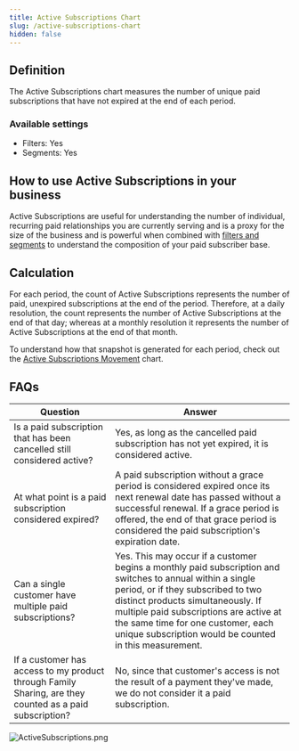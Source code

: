 ```yaml
---
title: Active Subscriptions Chart
slug: /active-subscriptions-chart
hidden: false
---
```


## Definition

The Active Subscriptions chart measures the number of unique paid subscriptions that have not expired at the end of each period.

### Available settings

- Filters: Yes
- Segments: Yes

## How to use Active Subscriptions in your business

Active Subscriptions are useful for understanding the number of individual, recurring paid relationships you are currently serving and is a proxy for the size of the business and is powerful when combined with [filters and segments](/charts#section-filters-and-segments) to understand the composition of your paid subscriber base.

## Calculation

For each period, the count of Active Subscriptions represents the number of paid, unexpired subscriptions at the end of the period. Therefore, at a daily resolution, the count represents the number of Active Subscriptions at the end of that day; whereas at a monthly resolution it represents the number of Active Subscriptions at the end of that month.

To understand how that snapshot is generated for each period, check out the [Active Subscriptions Movement](/active-subscriptions-movement-chart) chart.

## FAQs

| Question                                                                                                | Answer                                                                                                                                                                                                                                                                                                                         |
| ------------------------------------------------------------------------------------------------------- | ------------------------------------------------------------------------------------------------------------------------------------------------------------------------------------------------------------------------------------------------------------------------------------------------------------------------------ |
| Is a paid subscription that has been cancelled still considered active?                                 | Yes, as long as the cancelled paid subscription has not yet expired, it is considered active.                                                                                                                                                                                                                                  |
| At what point is a paid subscription considered expired?                                                | A paid subscription without a grace period is considered expired once its next renewal date has passed without a successful renewal. If a grace period is offered, the end of that grace period is considered the paid subscription's expiration date.                                                                         |
| Can a single customer have multiple paid subscriptions?                                                 | Yes. This may occur if a customer begins a monthly paid subscription and switches to annual within a single period, or if they subscribed to two distinct products simultaneously. If multiple paid subscriptions are active at the same time for one customer, each unique subscription would be counted in this measurement. |
| If a customer has access to my product through Family Sharing, are they counted as a paid subscription? | No, since that customer's access is not the result of a payment they've made, we do not consider it a paid subscription.                                                                                                                                                                                                       |

![](https://files.readme.io/dcd9e6a-ActiveSubscriptions.png "ActiveSubscriptions.png")
